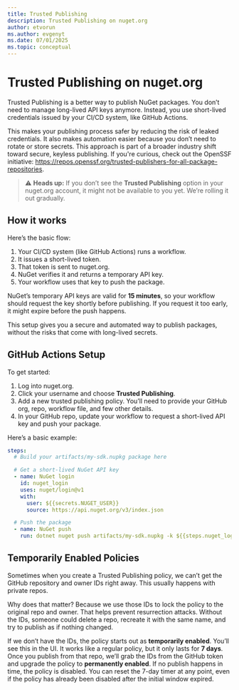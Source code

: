 ```yaml
---
title: Trusted Publishing
description: Trusted Publishing on nuget.org
author: etvorun
ms.author: evgenyt
ms.date: 07/01/2025
ms.topic: conceptual
---
```


# Trusted Publishing on nuget.org

Trusted Publishing is a better way to publish NuGet packages. You don’t need to manage long-lived API keys anymore. Instead, you use short-lived credentials issued by your CI/CD system, like GitHub Actions.

This makes your publishing process safer by reducing the risk of leaked credentials. It also makes automation easier because you don’t need to rotate or store secrets. This approach is part of a broader industry shift toward secure, keyless publishing. If you're curious, check out the OpenSSF initiative: https://repos.openssf.org/trusted-publishers-for-all-package-repositories.

> ⚠️ **Heads up:** If you don’t see the **Trusted Publishing** option in your nuget.org account, it might not be available to you yet. We’re rolling it out gradually.

## How it works

Here’s the basic flow:

1. Your CI/CD system (like GitHub Actions) runs a workflow.
2. It issues a short-lived token.
3. That token is sent to nuget.org.
4. NuGet verifies it and returns a temporary API key.
5. Your workflow uses that key to push the package.

NuGet’s temporary API keys are valid for **15 minutes**, so your workflow should request the key shortly before publishing. If you request it too early, it might expire before the push happens.

This setup gives you a secure and automated way to publish packages, without the risks that come with long-lived secrets.


## GitHub Actions Setup

To get started:

1. Log into nuget.org.
2. Click your username and choose **Trusted Publishing**.
3. Add a new trusted publishing policy. You’ll need to provide your GitHub org, repo, workflow file, and few other details.
4. In your GitHub repo, update your workflow to request a short-lived API key and push your package.

Here’s a basic example:

```yaml
steps:
  # Build your artifacts/my-sdk.nupkg package here

  # Get a short-lived NuGet API key
  - name: NuGet login
    id: nuget_login
    uses: nuget/login@v1
    with:
      user: ${{secrets.NUGET_USER}}
      source: https://api.nuget.org/v3/index.json

  # Push the package
  - name: NuGet push
    run: dotnet nuget push artifacts/my-sdk.nupkg -k ${{steps.nuget_login.outputs.NUGET_API_KEY}} -s https://api.nuget.org/v3/index.json
```

## Temporarily Enabled Policies

Sometimes when you create a Trusted Publishing policy, we can’t get the GitHub repository and owner IDs right away. This usually happens with private repos.

Why does that matter? Because we use those IDs to lock the policy to the original repo and owner. That helps prevent resurrection attacks. Without the IDs, someone could delete a repo, recreate it with the same name, and try to publish as if nothing changed.

If we don’t have the IDs, the policy starts out as **temporarily enabled**. You’ll see this in the UI. It works like a regular policy, but it only lasts for **7 days**.
Once you publish from that repo, we’ll grab the IDs from the GitHub token and upgrade the policy to **permanently enabled**.
If no publish happens in time, the policy is disabled. You can reset the 7-day timer at any point, even if the policy has already been disabled after the initial window expired.
